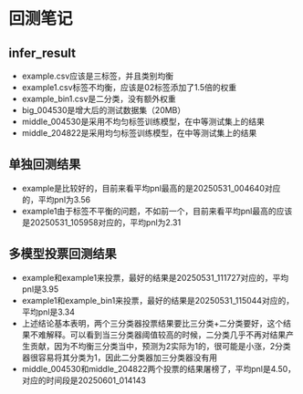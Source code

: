 # 回测笔记

## infer_result

- example.csv应该是三标签，并且类别均衡
- example1.csv标签不均衡，应该是02标签添加了1.5倍的权重
- example_bin1.csv是二分类，没有额外权重
- big_004530是增大后的测试数据集（20MB）
- middle_004530是采用不均匀标签训练模型，在中等测试集上的结果
- middle_204822是采用均匀标签训练模型，在中等测试集上的结果

## 单独回测结果

- example是比较好的，目前来看平均pnl最高的是20250531_004640对应的，平均pnl为3.56
- example1由于标签不平衡的问题，不如前一个，目前来看平均pnl最高的应该是20250531_105958对应的，平均pnl为2.31

## 多模型投票回测结果

- example和example1来投票，最好的结果是20250531_111727对应的，平均pnl是3.95
- example1和example_bin1来投票，最好的结果是20250531_115044对应的，平均pnl是3.34
- 上述结论基本表明，两个三分类器投票结果要比三分类+二分类要好，这个结果不难解释。可以看到当三分类器阈值较高的时候，二分类几乎不再对结果产生贡献，因为不均衡三分类当中，预测为2实际为1的，很可能是小涨，2分类器很容易将其分类为1，因此二分类器加三分类器没有用
- middle_004530和middle_204822两个投票的结果屠榜了，平均pnl是4.50，对应的时间段是20250601_014143
